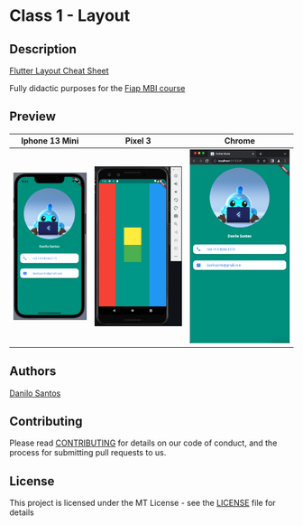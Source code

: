 # Class 1 - Layout

## Description

[Flutter Layout Cheat Sheet](https://medium.com/flutter-community/flutter-layout-cheat-sheet-5363348d037e)

Fully didactic purposes for the [Fiap MBI course](https://www.fiap.com.br/)

## Preview

| Iphone 13 Mini | Pixel 3 | Chrome |
| ---- | ---- |  ---- |
| ![.](img/iphone.13.mini.png) | ![.](img/pixel.3.png) | ![.](img/chrome.png)

## Authors

[Danilo Santos](https://www.linkedin.com/in/danilopsnts/)

## Contributing

Please read [CONTRIBUTING](CONTRIBUTING.md) for details on our code of conduct, and the process for submitting pull requests to us.
## License

This project is licensed under the MT License - see the [LICENSE](LICENSE.md) file for details
